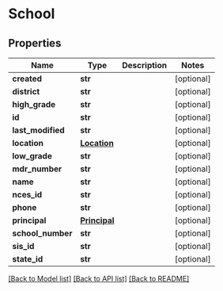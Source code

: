# School

## Properties
Name | Type | Description | Notes
------------ | ------------- | ------------- | -------------
**created** | **str** |  | [optional] 
**district** | **str** |  | [optional] 
**high_grade** | **str** |  | [optional] 
**id** | **str** |  | [optional] 
**last_modified** | **str** |  | [optional] 
**location** | [**Location**](Location.md) |  | [optional] 
**low_grade** | **str** |  | [optional] 
**mdr_number** | **str** |  | [optional] 
**name** | **str** |  | [optional] 
**nces_id** | **str** |  | [optional] 
**phone** | **str** |  | [optional] 
**principal** | [**Principal**](Principal.md) |  | [optional] 
**school_number** | **str** |  | [optional] 
**sis_id** | **str** |  | [optional] 
**state_id** | **str** |  | [optional] 

[[Back to Model list]](../README.md#documentation-for-models) [[Back to API list]](../README.md#documentation-for-api-endpoints) [[Back to README]](../README.md)


